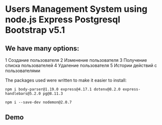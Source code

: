 # Users Management System using node.js Express Postgresql Bootstrap v5.1

## We have many options:

1 Создание пользователя
2 Изменение пользователя
3 Получение списка пользователей
4 Удаление пользователя
5 Истории действий с пользователями

The packages used were written to make it easier to install:

```
npm i body-parser@1.19.0 express@4.17.1 dotenv@8.2.0 express-handlebars@5.2.0 pg@8.11.3
```

```
npm i --save-dev nodemon@2.0.7
```

## Demo
